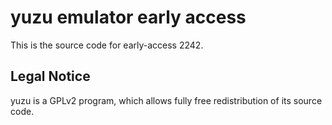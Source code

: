 yuzu emulator early access
=============

This is the source code for early-access 2242.

## Legal Notice

yuzu is a GPLv2 program, which allows fully free redistribution of its source code.